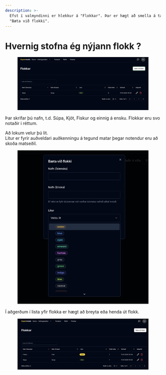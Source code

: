 ```yaml
---
description: >-
  Efst í valmyndinni er hlekkur á "Flokkar". Þar er hægt að smella á takkann
  "Bæta við flokki".
---
```


# Hvernig stofna ég nýjann flokk ?

<figure><img src="../.gitbook/assets/Screenshot 2025-07-11 at 10.21.03.png" alt=""><figcaption></figcaption></figure>

Þar skrifar þú nafn, t.d. Súpa, Kjöt, Fiskur og einnig á ensku. Flokkar eru svo notaðir i réttum. &#x20;

Að lokum velur þú lit. \
Litur er fyrir auðveldari auðkenningu á tegund matar þegar notendur eru að skoða matseðil.&#x20;

<figure><img src="../.gitbook/assets/Screenshot 2025-07-11 at 10.41.11.png" alt=""><figcaption></figcaption></figure>

Í aðgerðum í lista yfir flokka er hægt að breyta eða henda út flokk.&#x20;

<figure><img src="../.gitbook/assets/Screenshot 2025-07-11 at 10.47.59.png" alt=""><figcaption></figcaption></figure>

